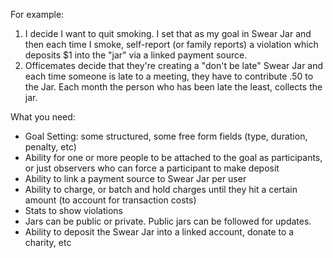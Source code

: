 For example:
 1. I decide I want to quit smoking. I set that as my goal in Swear Jar and then each time I smoke, self-report (or family reports) a violation which deposits $1 into the "jar" via a linked payment source.
 2. Officemates decide that they're creating a "don't be late" Swear Jar and each time someone is late to a meeting, they have to contribute .50 to the Jar. Each month the person who has been late the least, collects the jar.

What you need:
 * Goal Setting: some structured, some free form fields (type, duration, penalty, etc)
 * Ability for one or more people to be attached to the goal as participants, or just observers who can force a participant to make deposit
 * Ability to link a payment source to Swear Jar per user
 * Ability to charge, or batch and hold charges until they hit a certain amount (to account for transaction costs)
 * Stats to show violations
 * Jars can be public or private. Public jars can be followed for updates.
 * Ability to deposit the Swear Jar into a linked account, donate to a charity, etc
